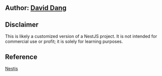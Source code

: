 ## Author: [David Dang](https://github.com/ddbdzung)

## Disclaimer
<p>
This is likely a customized version of a NestJS project. It is not intended for commercial use or profit; it is solely for learning purposes.
</p>

## Reference
[Nestjs](https://nestjs.com/)
